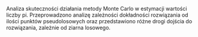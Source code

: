 Analiza skuteczności działania metody Monte Carlo w estymacji wartości liczby pi. Przeprowadzono analizę zależności dokładności rozwiązania od ilości punktów pseudolosowych oraz przedstawiono różne drogi dojścia do rozwiązania, zależnie od ziarna losowego. 
